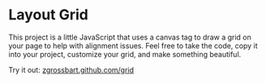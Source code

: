 Layout Grid
=========

This project is a little JavaScript that uses a canvas tag to draw a grid on your page to help with alignment issues.  Feel free to take the code, copy it into your project, customize your grid, and make something beautiful.

Try it out:  [zgrossbart.github.com/grid](http://zgrossbart.github.com/grid)
